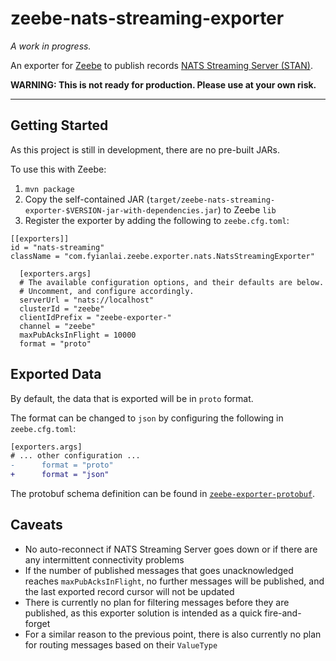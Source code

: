 # zeebe-nats-streaming-exporter

_A work in progress._

An exporter for [Zeebe](https://github.com/zeebe-io/zeebe) to publish records [NATS Streaming Server (STAN)](https://nats.io/).

**WARNING: This is not ready for production. Please use at your own risk.**


---


## Getting Started

As this project is still in development, there are no pre-built JARs.

To use this with Zeebe:

1. `mvn package`
2. Copy the self-contained JAR (`target/zeebe-nats-streaming-exporter-$VERSION-jar-with-dependencies.jar`) to Zeebe `lib`
3. Register the exporter by adding the following to `zeebe.cfg.toml`:

```
[[exporters]]
id = "nats-streaming"
className = "com.fyianlai.zeebe.exporter.nats.NatsStreamingExporter"

  [exporters.args]
  # The available configuration options, and their defaults are below.
  # Uncomment, and configure accordingly.
  serverUrl = "nats://localhost"
  clusterId = "zeebe"
  clientIdPrefix = "zeebe-exporter-"
  channel = "zeebe"
  maxPubAcksInFlight = 10000
  format = "proto"
```


## Exported Data

By default, the data that is exported will be in `proto` format.

The format can be changed to `json` by configuring the following in `zeebe.cfg.toml`:

```diff
[exporters.args]
# ... other configuration ...
-      format = "proto"
+      format = "json"
```

The protobuf schema definition can be found in [`zeebe-exporter-protobuf`](https://github.com/zeebe-io/zeebe-exporter-protobuf/).


## Caveats

- No auto-reconnect if NATS Streaming Server goes down or if there are any intermittent connectivity problems
- If the number of published messages that goes unacknowledged reaches `maxPubAcksInFlight`, no further messages will be published, and the last exported record cursor will not be updated
- There is currently no plan for filtering messages before they are published, as this exporter solution is intended as a quick fire-and-forget
- For a similar reason to the previous point, there is also currently no plan for routing messages based on their `ValueType`
